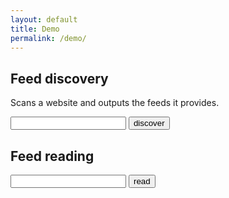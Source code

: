 ```yaml
---
layout: default
title: Demo
permalink: /demo/
---
```



<h2>Feed discovery</h2>
<p>
Scans a website and outputs the feeds it provides.
</p>
<input type="url" name="website" id="website" />
<button name="submit" onclick="discoverFeeds()">discover</button>

<div id="discovery-result"></div>

<h2>Feed reading</h2>
<input type="url" name="feedToRead" id="feedToRead" />
<button name="submit" onclick="readFeed()">read</button>


<script src="https://unpkg.com/react@16/umd/react.production.min.js" crossorigin></script>
<script src="https://unpkg.com/react-dom@16/umd/react-dom.production.min.js" crossorigin></script>
<script src="/assets/js/app.js"></script>